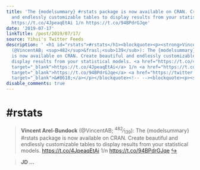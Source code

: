 ```yaml
---
title: 'The {modelsummary} #rstats package is now available on CRAN. Create beautiful
  and endlessly customizable tables to display results from your statistical models.
  https://t.co/4JpeaqEtAi 1/n https://t.co/94BPdrGJqe'
date: '2019-07-17'
linkTitle: /post/2019/07/17/
source: Yihui's Twitter Feeds
description: ' <h1 id="rstats">#rstats</h1><blockquote><p><strong>Vincent Arel-Bundock</strong>
  (@VincentAB; <sup>482</sup>&frasl;<sub>139</sub>): The {modelsummary} #rstats package
  is now available on CRAN. Create beautiful and endlessly customizable tables to
  display results from your statistical models. <a href="https://t.co/4JpeaqEtAi"
  target="_blank">https://t.co/4JpeaqEtAi</a> 1/n <a href="https://t.co/94BPdrGJqe"
  target="_blank">https://t.co/94BPdrGJqe</a> <a href="https://twitter.com/xieyihui/status/1150928850295107586"
  target="_blank">&#8618;</a></p></blockquote><!-- --><blockquote><p><strong>JD ...'
disable_comments: true
---
```

 <h1 id="rstats">#rstats</h1><blockquote><p><strong>Vincent Arel-Bundock</strong> (@VincentAB; <sup>482</sup>&frasl;<sub>139</sub>): The {modelsummary} #rstats package is now available on CRAN. Create beautiful and endlessly customizable tables to display results from your statistical models. <a href="https://t.co/4JpeaqEtAi" target="_blank">https://t.co/4JpeaqEtAi</a> 1/n <a href="https://t.co/94BPdrGJqe" target="_blank">https://t.co/94BPdrGJqe</a> <a href="https://twitter.com/xieyihui/status/1150928850295107586" target="_blank">&#8618;</a></p></blockquote><!-- --><blockquote><p><strong>JD ...